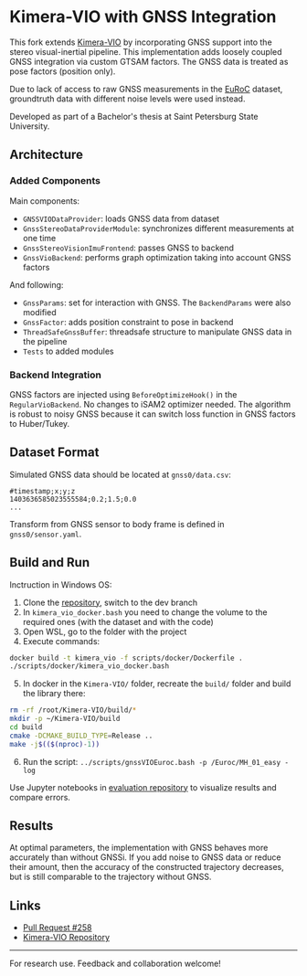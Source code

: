 # Kimera-VIO with GNSS Integration

This fork extends [Kimera-VIO](https://github.com/MIT-SPARK/Kimera-VIO) by incorporating GNSS support into the stereo visual-inertial pipeline. This implementation adds loosely coupled GNSS integration via custom GTSAM factors. The GNSS data is treated as pose factors (position only).

Due to lack of access to raw GNSS measurements in the [EuRoC](https://projects.asl.ethz.ch/datasets/doku.php?id=kmavvisualinertialdatasets) dataset, groundtruth data with different noise levels were used instead.

Developed as part of a Bachelor's thesis at Saint Petersburg State University.

## Architecture

### Added Components
Main components:
* `GNSSVIODataProvider`: loads GNSS data from dataset
* `GnssStereoDataProviderModule`: synchronizes different measurements at one time
* `GnssStereoVisionImuFrontend`: passes GNSS to backend
* `GnssVioBackend`: performs graph optimization taking into account GNSS factors

And following:
* `GnssParams`: set for interaction with GNSS. The `BackendParams` were also modified
* `GnssFactor`: adds position constraint to pose in backend
* `ThreadSafeGnssBuffer`: threadsafe structure to manipulate GNSS data in the pipeline
* `Tests` to added modules

### Backend Integration

GNSS factors are injected using `BeforeOptimizeHook()` in the `RegularVioBackend`. No changes to iSAM2 optimizer needed. The algorithm is robust to noisy GNSS because it can switch loss function in GNSS factors to Huber/Tukey.

## Dataset Format

Simulated GNSS data should be located at `gnss0/data.csv`:

```csv
#timestamp;x;y;z
1403636585023555584;0.2;1.5;0.0
...
```

Transform from GNSS sensor to body frame is defined in `gnss0/sensor.yaml`.

## Build and Run

Inctruction in Windows OS:

1. Clone the [repository](https://github.com/kleo-53/Kimera-VIO), switch to the dev branch
2. In `kimera_vio_docker.bash` you need to change the volume to the required ones (with the dataset and with the code)
3. Open WSL, go to the folder with the project
4. Execute commands:
```bash
docker build -t kimera_vio -f scripts/docker/Dockerfile .
./scripts/docker/kimera_vio_docker.bash
```
5. In docker in the `Kimera-VIO/` folder, recreate the `build/` folder and build the library there:
```bash
rm -rf /root/Kimera-VIO/build/*
mkdir -p ~/Kimera-VIO/build
cd build
cmake -DCMAKE_BUILD_TYPE=Release ..
make -j$(($(nproc)-1))
```
6. Run the script: `../scripts/gnssVIOEuroc.bash -p /Euroc/MH_01_easy -log`

Use Jupyter notebooks in [evaluation repository](https://github.com/MIT-SPARK/Kimera-VIO-Evaluation) to visualize results and compare errors.

## Results

At optimal parameters, the implementation with GNSS behaves more accurately than without GNSSi. If you add noise to GNSS data or reduce their amount, then the accuracy of the constructed trajectory decreases, but is still comparable to the trajectory without GNSS.

## Links

* [Pull Request #258](https://github.com/MIT-SPARK/Kimera-VIO/pull/258)
* [Kimera-VIO Repository](https://github.com/MIT-SPARK/Kimera-VIO)

---

For research use. Feedback and collaboration welcome!
